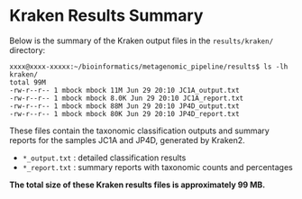 # Kraken Results Summary

Below is the summary of the Kraken output files in the `results/kraken/` directory:
```
xxxx@xxxx-xxxxx:~/bioinformatics/metagenomic_pipeline/results$ ls -lh kraken/
total 99M
-rw-r--r-- 1 mbock mbock 11M Jun 29 20:10 JC1A_output.txt
-rw-r--r-- 1 mbock mbock 8.0K Jun 29 20:10 JC1A_report.txt
-rw-r--r-- 1 mbock mbock 88M Jun 29 20:10 JP4D_output.txt
-rw-r--r-- 1 mbock mbock 80K Jun 29 20:10 JP4D_report.txt
```

These files contain the taxonomic classification outputs and summary reports for the samples JC1A and JP4D, generated by Kraken2.

- `*_output.txt` : detailed classification results  
- `*_report.txt` : summary reports with taxonomic counts and percentages  

**The total size of these Kraken results files is approximately 99 MB.**
